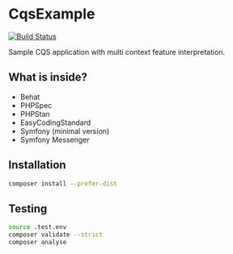 # CqsExample
[![Build Status](https://travis-ci.com/lchrusciel/CqsExample.svg?token=cTZwsneSCKxJFLqtmGSW&branch=master)](https://travis-ci.com/lchrusciel/CqsExample)

Sample CQS application with multi context feature interpretation.

## What is inside?
* Behat
* PHPSpec
* PHPStan
* EasyCodingStandard
* Symfony (minimal version)
* Symfony Messenger

## Installation

```bash
composer install --prefer-dist
```

## Testing

```bash
source .test.env
composer validate --strict
composer analyse
```

